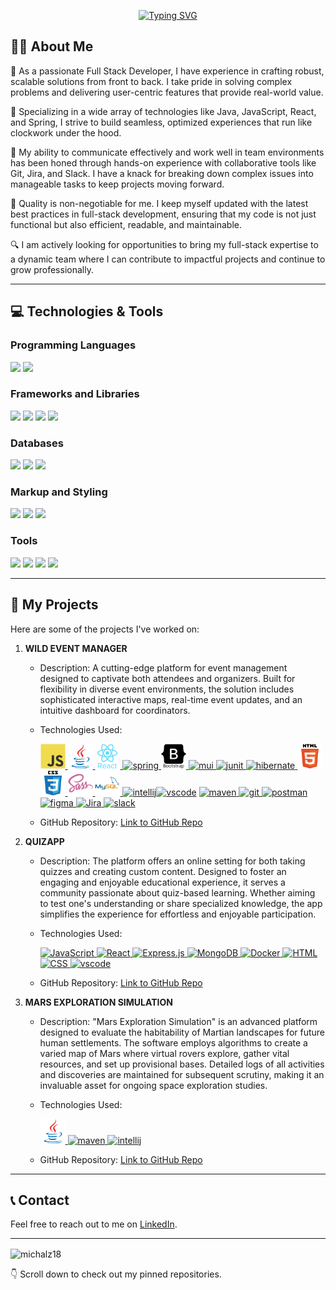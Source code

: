 <div align="center">

[![Typing SVG](https://readme-typing-svg.demolab.com?font=Fira+Code&size=25&duration=3500&pause=1000&center=true&vCenter=true&repeat=false&random=false&width=750&height=80&lines=%F0%9F%91%8B+Hi%2C+I'm+Micha%C5%82+Zuzak+-+Full+Stack+Developer)](https://git.io/typing-svg)

</div>


## 👨‍💼 About Me

🚀 As a passionate Full Stack Developer, I have experience in crafting robust, scalable solutions from front to back. I take pride in solving complex problems and delivering user-centric features that provide real-world value.

🌱 Specializing in a wide array of technologies like Java, JavaScript, React, and Spring, I strive to build seamless, optimized experiences that run like clockwork under the hood.

👯 My ability to communicate effectively and work well in team environments has been honed through hands-on experience with collaborative tools like Git, Jira, and Slack. I have a knack for breaking down complex issues into manageable tasks to keep projects moving forward.

🌟 Quality is non-negotiable for me. I keep myself updated with the latest best practices in full-stack development, ensuring that my code is not just functional but also efficient, readable, and maintainable.

🔍 I am actively looking for opportunities to bring my full-stack expertise to a dynamic team where I can contribute to impactful projects and continue to grow professionally.

---

## 💻 Technologies & Tools

### Programming Languages
<img src="https://img.shields.io/badge/Java-ED8B00?style=for-the-badge&logo=java&logoColor=white"/> <img src="https://img.shields.io/badge/JavaScript-F7DF1E?style=for-the-badge&logo=javascript&logoColor=black"/>

### Frameworks and Libraries
<img src="https://img.shields.io/badge/Spring-6DB33F?style=for-the-badge&logo=spring&logoColor=white"/> <img src="https://img.shields.io/badge/Hibernate-59666C?style=for-the-badge&logo=hibernate&logoColor=white"/> <img src="https://img.shields.io/badge/React-61DAFB?style=for-the-badge&logo=react&logoColor=black"/> <img src="https://img.shields.io/badge/Express.js-000000?style=for-the-badge&logo=express&logoColor=white"/>

### Databases
<img src="https://img.shields.io/badge/MongoDB-4EA94B?style=for-the-badge&logo=mongodb&logoColor=white"/> <img src="https://img.shields.io/badge/MySQL-00000F?style=for-the-badge&logo=mysql&logoColor=white"/> <img src="https://img.shields.io/badge/Postgres-316192?style=for-the-badge&logo=postgresql&logoColor=white"/>

### Markup and Styling
<img src="https://img.shields.io/badge/HTML-239120?style=for-the-badge&logo=html5&logoColor=white"/> <img src="https://img.shields.io/badge/CSS-264de4?style=for-the-badge&logo=css3&logoColor=white"/> <img src="https://img.shields.io/badge/MaterialUI-0081CB?style=for-the-badge&logo=material-ui&logoColor=white"/>

###  Tools
<img src="https://img.shields.io/badge/Git-F05032?style=for-the-badge&logo=git&logoColor=white"/> <img src="https://img.shields.io/badge/Jira-0052CC?style=for-the-badge&logo=Jira&logoColor=white"/> <img src="https://img.shields.io/badge/Slack-4A154B?style=for-the-badge&logo=slack&logoColor=white"/> <img src="https://img.shields.io/badge/Figma-F24E1E?style=for-the-badge&logo=figma&logoColor=white"/>

---

## 🚀 My Projects

Here are some of the projects I've worked on:

1. **WILD EVENT MANAGER**
   - Description: A cutting-edge platform for event management designed to captivate both attendees and organizers. Built for flexibility in diverse event environments, the solution includes sophisticated interactive maps, real-time event updates, and an intuitive dashboard for coordinators.
   - Technologies Used:
  
      <a  href="https://developer.mozilla.org/en-US/docs/Web/JavaScript"  target="_blank"  rel="noreferrer">  <img  src="https://raw.githubusercontent.com/devicons/devicon/master/icons/javascript/javascript-original.svg"  alt="javascript"  width="40"  height="40"/>  </a>  <a  href="https://www.java.com/"  target="_blank"  rel="noreferrer">  <img  src="https://raw.githubusercontent.com/devicons/devicon/master/icons/java/java-original.svg"  alt="java"  width="40"  height="40"/>  </a>
      <a  href="https://reactjs.org/"  target="_blank"  rel="noreferrer">  <img  src="https://raw.githubusercontent.com/devicons/devicon/master/icons/react/react-original-wordmark.svg"  alt="react"  width="40"  height="40"/>  </a> <a  href="https://spring.io/"  target="_blank"  rel="noreferrer">  <img  src="https://www.vectorlogo.zone/logos/springio/springio-icon.svg"  alt="spring"  width="40"  height="40"/>  </a> <a  href="https://getbootstrap.com/"  target="_blank"  rel="noreferrer">  <img  src="https://raw.githubusercontent.com/devicons/devicon/master/icons/bootstrap/bootstrap-plain-wordmark.svg"  alt="bootstrap"  width="40"  height="40"/>  </a> <a href="https://mui.com/" target="_blank" rel="noreferrer">  <img src="https://mui.com/static/logo.svg" alt="mui" width="40" height="40"/>  </a><a  href="https://junit.org/"  target="_blank"  rel="noreferrer">  <img  src="https://user-images.githubusercontent.com/25181517/117533873-484d4480-afef-11eb-9fad-67c8605e3592.png"  alt="junit"  width="40"  height="40"/>  </a><a href="https://hibernate.org/" target="_blank" rel="noreferrer">  <img src="https://camo.githubusercontent.com/3ea77eb9427a697d466903daa2c896a403b87e700854e7913a2c5a4e1cd43c9d/68747470733a2f2f68696265726e6174652e6f72672f696d616765732f68696265726e6174655f69636f6e5f7768697465626b672e737667" alt="hibernate" width="40" height="40"/>
      </a><a href="https://www.w3.org/html/" target="_blank" rel="noreferrer"> <img src="https://raw.githubusercontent.com/devicons/devicon/master/icons/html5/html5-original-wordmark.svg" alt="html5" width="40" height="40"/> </a><a href="https://www.w3schools.com/css/" target="_blank" rel="noreferrer"> <img src="https://raw.githubusercontent.com/devicons/devicon/master/icons/css3/css3-original-wordmark.svg" alt="css3" width="40" height="40"/> </a> <a  href="https://sass-lang.com/"  target="_blank"  rel="noreferrer">  <img  src="https://raw.githubusercontent.com/devicons/devicon/master/icons/sass/sass-original.svg"  alt="sass"  width="40"  height="40"/>  </a><a  href="https://www.mysql.com/"  target="_blank"  rel="noreferrer">  <img  src="https://raw.githubusercontent.com/devicons/devicon/master/icons/mysql/mysql-original-wordmark.svg"  alt="mysql"  width="40"  height="40"/>  </a><a href="https://www.jetbrains.com/idea/" target="_blank" rel="noreferrer"><img src="https://user-images.githubusercontent.com/106514210/249443483-11186d9a-8e05-4639-bce9-409ff13f2b78.png" alt="intellij" width="40" height="40"/></a><a href="https://code.visualstudio.com/" target="_blank" rel="noreferrer"><img src="https://cdn.worldvectorlogo.com/logos/visual-studio-code-1.svg" alt="vscode" width="40" height="40"/></a>
      <a href="https://maven.apache.org/" target="_blank" rel="noreferrer">  <img src="https://user-images.githubusercontent.com/106514210/249441977-4208f75d-3be8-463a-aac8-40ceb9410fbd.png" alt="maven" width="40" height="40"/>  </a><a href="https://git-scm.com/" target="_blank" rel="noreferrer"> <img src="https://www.vectorlogo.zone/logos/git-scm/git-scm-icon.svg" alt="git" width="40" height="40"/> </a><a  href="https://postman.com/"  target="_blank"  rel="noreferrer">  <img  src="https://www.vectorlogo.zone/logos/getpostman/getpostman-icon.svg"  alt="postman"  width="40"  height="40"/>  </a><a  href="https://www.figma.com/"  target="_blank"  rel="noreferrer">  <img  src="https://www.vectorlogo.zone/logos/figma/figma-icon.svg"  alt="figma"  width="40"  height="40"/>  </a><a  href="https://www.atlassian.com/software/jira"  target="_blank"  rel="noreferrer">  <img  src="https://user-images.githubusercontent.com/106514210/249443274-6bef2a78-4833-4cf7-af1a-308f97df4940.png"  alt="Jira"  width="40"  height="40"/>  </a><a href="https://slack.com/" target="_blank" rel="noreferrer">  <img src="https://cdn.worldvectorlogo.com/logos/slack-new-logo.svg" alt="slack" width="40" height="40"/>  </a>

    - GitHub Repository: [Link to GitHub Repo](URL)

3. **QUIZAPP**
   - Description: The platform offers an online setting for both taking quizzes and creating custom content. Designed to foster an engaging and enjoyable educational experience, it serves a community passionate about quiz-based learning. Whether aiming to test one's understanding or share specialized knowledge, the app simplifies the experience for effortless and enjoyable participation.
   - Technologies Used:
   
      <a href="https://www.javascript.com/" target="_blank" rel="noreferrer">
        <img src="https://cdn.jsdelivr.net/gh/devicons/devicon/icons/javascript/javascript-original.svg" alt="JavaScript" width="40" height="40"/>
      </a>
      <a href="https://reactjs.org/" target="_blank" rel="noreferrer">
        <img src="https://cdn.jsdelivr.net/gh/devicons/devicon/icons/react/react-original-wordmark.svg" alt="React" width="40" height="40"/>
      </a>
      <a href="https://expressjs.com/" target="_blank" rel="noreferrer">
        <img src="https://cdn.jsdelivr.net/gh/devicons/devicon/icons/express/express-original-wordmark.svg" alt="Express.js" width="40" height="40"/>
      </a>
      <a href="https://www.mongodb.com/" target="_blank" rel="noreferrer">
        <img src="https://cdn.jsdelivr.net/gh/devicons/devicon/icons/mongodb/mongodb-original-wordmark.svg" alt="MongoDB" width="40" height="40"/>
      </a>
      <a href="https://www.docker.com/" target="_blank" rel="noreferrer">
        <img src="https://cdn.jsdelivr.net/gh/devicons/devicon/icons/docker/docker-original-wordmark.svg" alt="Docker" width="40" height="40"/>
      </a>
      <a href="https://www.w3.org/html/" target="_blank" rel="noreferrer">
        <img src="https://cdn.jsdelivr.net/gh/devicons/devicon/icons/html5/html5-original-wordmark.svg" alt="HTML" width="40" height="40"/>
      </a>
      <a href="https://www.w3.org/Style/CSS/Overview.en.html" target="_blank" rel="noreferrer">
        <img src="https://cdn.jsdelivr.net/gh/devicons/devicon/icons/css3/css3-original-wordmark.svg" alt="CSS" width="40" height="40"/>
      </a>
      <a href="https://code.visualstudio.com/" target="_blank" rel="noreferrer"><img src="https://cdn.worldvectorlogo.com/logos/visual-studio-code-1.svg" alt="vscode" width="40" height="40"/></a>

    - GitHub Repository: [Link to GitHub Repo](URL)

4. **MARS EXPLORATION SIMULATION**
   - Description: "Mars Exploration Simulation" is an advanced platform designed to evaluate the habitability of Martian landscapes for future human settlements. The software employs algorithms to create a varied map of Mars where virtual rovers explore, gather vital resources, and set up provisional bases. Detailed logs of all activities and discoveries are maintained for subsequent scrutiny, making it an invaluable asset for ongoing space exploration studies.
   - Technologies Used:
   
      <a  href="https://www.java.com/"  target="_blank"  rel="noreferrer">  <img  src="https://raw.githubusercontent.com/devicons/devicon/master/icons/java/java-original.svg"  alt="java"  width="40"  height="40"/>  </a> 
      <a href="https://maven.apache.org/" target="_blank" rel="noreferrer">  <img src="https://user-images.githubusercontent.com/106514210/249441977-4208f75d-3be8-463a-aac8-40ceb9410fbd.png" alt="maven" width="40" height="40"/> </a>
      <a href="https://junit.org/junit5/" target="_blank" rel="noreferrer"> </a>
      <a href="https://www.jetbrains.com/idea/" target="_blank" rel="noreferrer"><img src="https://user-images.githubusercontent.com/106514210/249443483-11186d9a-8e05-4639-bce9-409ff13f2b78.png" alt="intellij" width="40" height="40"/></a>
    - GitHub Repository: [Link to GitHub Repo](URL)


---

## 📞 Contact

Feel free to reach out to me on [LinkedIn](www.linkedin.com/in/michał-zuzak-2a8969295).

---
<p><img align="center" src="https://github-readme-streak-stats.herokuapp.com/?user=michalz18&" alt="michalz18" /></p>

👇 Scroll down to check out my pinned repositories.

